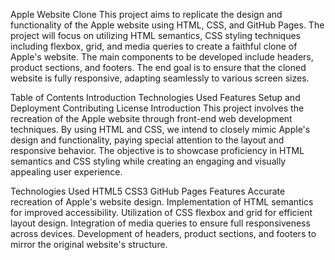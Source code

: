 Apple Website Clone
This project aims to replicate the design and functionality of the Apple website using HTML, CSS, and GitHub Pages. The project will focus on utilizing HTML semantics, CSS styling techniques including flexbox, grid, and media queries to create a faithful clone of Apple's website. The main components to be developed include headers, product sections, and footers. The end goal is to ensure that the cloned website is fully responsive, adapting seamlessly to various screen sizes.

Table of Contents
Introduction
Technologies Used
Features
Setup and Deployment
Contributing
License
Introduction
This project involves the recreation of the Apple website through front-end web development techniques. By using HTML and CSS, we intend to closely mimic Apple's design and functionality, paying special attention to the layout and responsive behavior. The objective is to showcase proficiency in HTML semantics and CSS styling while creating an engaging and visually appealing user experience.

Technologies Used
HTML5
CSS3
GitHub Pages
Features
Accurate recreation of Apple's website design.
Implementation of HTML semantics for improved accessibility.
Utilization of CSS flexbox and grid for efficient layout design.
Integration of media queries to ensure full responsiveness across devices.
Development of headers, product sections, and footers to mirror the original website's structure.
